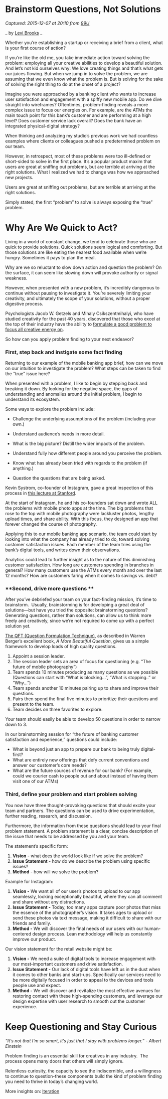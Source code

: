 # Brainstorm Questions, Not Solutions

_Captured: 2015-12-07 at 20:10 from [99U](http://99u.com/articles/52335/brainstorm-questions-not-solutions)_

_ by  [Levi Brooks](http://99u.com/author/richard-levi-brooks) _

Whether you’re establishing a startup or receiving a brief from a client, what is your first course of action?

If you’re like the old me, you take immediate action toward solving the problem: employing all your creative abilities to develop a beautiful solution. And let’s not kid ourselves why: We love creating things and that’s what gets our juices flowing. But when we jump in to solve the problem, we are assuming that we even know what the problem is. But is solving for the sake of solving the right thing to do at the onset of a project?

Imagine you were approached by a banking client who wants to increase user satisfaction and engagement with a spiffy new mobile app. Do we dive straight into wireframes? Oftentimes, problem-finding reveals a more complex issue to focus our energies on. For example, are the ATMs the main touch point for this bank’s customer and are performing at a high level? Does customer service lack overall? Does the bank have an integrated physical-digital strategy? 

When thinking and analyzing my studio’s previous work we had countless examples where clients or colleagues pushed a predetermined problem on our team.  

However, in retrospect, most of these problems were too ill-defined or short-sided to solve in the first place. It’s a popular product maxim that users are great at sniffing out problems, but are terrible at arriving at the right solutions. What I realized we had to change was how we approached new projects.  

Users are great at sniffing out problems, but are terrible at arriving at the right solutions. 

Simply stated, the first “problem” to solve is always exposing the “true” problem. 

# Why Are We Quick to Act?

Living in a world of constant change, we tend to celebrate those who are quick to provide solutions. Quick solutions seem logical and comforting. But those solutions are like eating the nearest food available when we’re hungry. Sometimes it pays to plan the meal.

Why are we so reluctant to slow down action and question the problem? On the surface, it can seem like slowing down will provoke authority or signal weakness.

However, when presented with a new problem, it’s incredibly dangerous to continue without pausing to investigate it. You’re severely limiting your creativity, and ultimately the scope of your solutions, without a proper digestive process.  

Psychologists Jacob W. Getzels and Mihaly Csikszentmihalyi, who have studied creativity for the past 40 years, discovered that those who excel at the top of their industry have the ability to [formulate a good problem to focus all creative energy on](https://www.brainpickings.org/2013/02/01/dan-pink-to-sell-is-human/).

So how can you apply problem finding to your next endeavor? 

### **First, step back and instigate some fact finding**

Returning to our example of the mobile banking app brief, how can we move on our intuition to investigate the problem? What steps can be taken to find the “true” issue here?

When presented with a problem, I like to begin by stepping back and breaking it down. By looking for the negative space, the gaps of understanding and anomalies around the initial problem, I begin to understand its ecosystem.

Some ways to explore the problem include:

  * Challenge the underlying assumptions of the problem (including your own.)
  * Understand audience’s needs in more detail.

  * What is the big picture? Distill the wider impacts of the problem.
  * Understand fully how different people around you perceive the problem.

  * Know what has already been tried with regards to the problem (if anything.) 
  * Question the questions that are being asked.

Kevin Systrom, co-founder of Instagram, gave a great inspection of this process in [this lecture at Stanford](https://www.youtube.com/watch?v=XETaA1b6ep4).  

At the start of Instagram, he and his co-founders sat down and wrote ALL the problems with mobile photo apps at the time. The big problems that rose to the top with mobile photography were lackluster photos, lengthy upload times, and share ability. With this focus, they designed an app that forever changed the course of photography.

Applying this to our mobile banking app scenario, the team could start by looking into what the company has already tried to do, toward solving customer satisfaction issues. Each member of the team tries using the bank’s digital tools, and writes down their observations. 

Analytics could lead to further insight as to the nature of this diminishing customer satisfaction. How long are customers spending in branches in general? How many customers use the ATMs every month and over the last 12 months? How are customers faring when it comes to savings vs. debt? 

### **Second, drive more questions **

After you’ve debriefed your team on your fact-finding mission, it’s time to brainstorm.  Usually, brainstorming is for developing a great deal of solutions—but have you tried the opposite: brainstorming questions? Generating questions, rather than solutions, can allow us to think more freely and creatively, since we’re not required to come up with a perfect solution yet.

[The QFT (Question Formulation Technique)](http://www.ibmidatlantic.org/Experiencing-the-QFT.pdf), as described in Warren Berger’s excellent book, _A More Beautiful Question_, gives us a simple framework to develop loads of high quality questions.

  1. Appoint a session leader.
  2. The session leader sets an area of focus for questioning (e.g. “The future of mobile photography”)
  3. Team spends 10 minutes producing as many questions as we possible (Questions can start with “What is blocking…”, “What is stopping..” or “Why…”)
  4. Team spends another 10 minutes pairing up to share and improve their questions.
  5. Pairs then spend the final five minutes to prioritize their questions and present to the team.
  6. Team decides on three favorites to explore.

Your team should easily be able to develop 50 questions in order to narrow down to 3.

In our brainstorming session for “the future of banking customer satisfaction and experience,” questions could include:

  * What is beyond just an app to prepare our bank to being truly digital-first?
  * What are entirely new offerings that defy current conventions and answer our customer’s core needs? 
  * What are the future sources of revenue for our bank? (For example, could we courier cash to people out and about instead of having them visit one of our ATMs)

### **Third, define your problem and start problem solving**

You now have three thought-provoking questions that should excite your team and partners. The questions can be used to drive experimentation, further reading, research, and discussion.

Furthermore, the information from these questions should lead to your final problem statement. A problem statement is a clear, concise description of the issue that needs to be addressed by you and your team.

The statement’s specific form:

  1. **Vision** - what does the world look like if we solve the problem?
  2. **Issue Statement** - how do we describe the problem using specific issues? 
  3. **Method** - how will we solve the problem?

Example for Instagram:

  1. **Vision -** We want all of our user’s photos to upload to our app seamlessly, looking exceptionally beautiful, where they can all comment and share without any distractions.
  2. **Issue Statement -** Today, too many apps capture poor photos that miss the essence of the photographer’s vision. It takes ages to upload or send these photos via text message, making it difficult to share with our friends and family.
  3. **Method -** We will discover the final needs of our users with our human-centered design process. Lean methodology will help us constantly improve our product.

Our vision statement for the retail website might be:

  1. **Vision -** We need a suite of digital tools to increase engagement with our most-important customers and drive satisfaction.
  2. **Issue Statement -** Our lack of digital tools have left us in the dust when it comes to other banks and start-ups. Specifically our services need to be more digitally focused in order to appeal to the devices and tools people use and expect.
  3. **Method -** We will discover and revitalize the most effective avenues for restoring contact with these high-spending customers, and leverage our design expertise with user research to smooth out the customer experience.

# Keep Questioning and Stay Curious

_“It‘s not that I‘m so smart, it‘s just that I stay with problems longer.” - Albert Einstein_

Problem finding is an essential skill for creatives in any industry.  The process opens many doors that others will simply ignore.   

Relentless curiosity, the capacity to see the indiscernible, and a willingness to continue to question-these components build the kind of problem finding you need to thrive in today’s changing world.

More insights on: [Iteration](http://99u.com/category/iteration)
